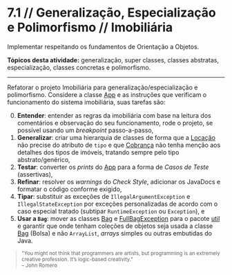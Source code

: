 # 7.1 // Generalização, Especialização e Polimorfismo // Imobiliária


Implementar respeitando os fundamentos de Orientação a Objetos.

**Tópicos desta atividade:** generalização, super classes, classes abstratas, especialização, classes concretas e polimorfismo.

---

Refatorar o projeto Imobiliária para generalização/especialização e polimorfismo. Considere a classe [App](src/App.java) e as instruções que verificam o funcionamento do sistema imobiliária, suas tarefas são:

0. **Entender**: entender as regras da imobiliária com base na leitura dos comentários e observação do seu funcionamento, rode o projeto, se possível usando um _breakpoint_ passo-a-passo,
1. **Generalizar**: criar uma hierarquia de classes de forma que a [Locação](src/model/imobiliaria/Locacao.java) não precise do atributo de `tipo` e que [Cobrança](src/model/imobiliaria/Cobranca.java) não tenha menção aos detalhes dos tipos de imóveis, tratando sempre pelo tipo abstrato/genérico,
2. **Testar**: converter os _prints_ do [App](src/App.java) para a forma de _Casos de Teste_ (assertivas),
3. **Refinar**: resolver os _warnings_ do _Check Style_, adicionar os JavaDocs e formatar o código conforme exigido,
4. **Tipar**: substituir as exceções de `IllegalArgumentException` e `IllegalStateException` por exceções personalizadas de acordo com o caso especial tratado (subtipar `RuntimeException` ou `Exception`), e
5. **Usar a `Bag`**: mover as classes [Bag](src/model/imobiliaria/Bag.java) e [FullBagException](src/model/imobiliaria/FullBagException.java) para o pacote [util](src/util/) e garantir que onde tenham coleções de objetos seja usada a classe [Bag](src/model/imobiliaria/Bag.java) (Bolsa) e não `ArrayList`, _arrays_ simples ou outras embutidas do Java.

<small>
  <blockquote>
    "You might not think that programmers are artists, but programming is an extremely creative profession. It’s logic-based creativity." <br> – John Romero
  </blockquote>
</small>